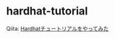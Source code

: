# hardhat-tutorial

Qiita: [Hardhatチュートリアルをやってみた](https://qiita.com/koffee0522/items/daff22907b6e6ce89e13)